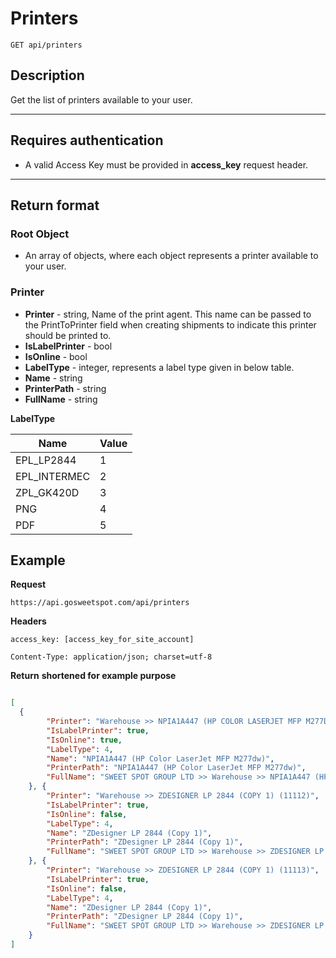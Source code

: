 # Printers

    GET api/printers

## Description
Get the list of printers available to your user.

***

## Requires authentication
* A valid Access Key must be provided in **access_key** request header.


***

## Return format
### Root Object
- An array of objects, where each object represents a printer available to your user.

### Printer
- **Printer** - string, Name of the print agent. This name can be passed to the PrintToPrinter field when creating shipments to indicate this printer should be printed to.
- **IsLabelPrinter** - bool
- **IsOnline** - bool
- **LabelType** - integer, represents a label type given in below table.
- **Name** - string
- **PrinterPath** - string
- **FullName** - string

**LabelType**

| Name | Value |
| ------ | ------ |
| EPL_LP2844 | 1 |
| EPL_INTERMEC | 2 |
| ZPL_GK420D | 3 |
| PNG | 4 |
| PDF | 5 |

## Example
**Request**

    https://api.gosweetspot.com/api/printers

**Headers**

    access_key: [access_key_for_site_account]
    
    Content-Type: application/json; charset=utf-8

**Return** __shortened for example purpose__
``` json

[
  {
		"Printer": "Warehouse >> NPIA1A447 (HP COLOR LASERJET MFP M277DW) (11111)",
		"IsLabelPrinter": true,
		"IsOnline": true,
		"LabelType": 4,
		"Name": "NPIA1A447 (HP Color LaserJet MFP M277dw)",
		"PrinterPath": "NPIA1A447 (HP Color LaserJet MFP M277dw)",
		"FullName": "SWEET SPOT GROUP LTD >> Warehouse >> NPIA1A447 (HP COLOR LASERJET MFP M277DW) (11111)"
	}, {
		"Printer": "Warehouse >> ZDESIGNER LP 2844 (COPY 1) (11112)",
		"IsLabelPrinter": true,
		"IsOnline": false,
		"LabelType": 4,
		"Name": "ZDesigner LP 2844 (Copy 1)",
		"PrinterPath": "ZDesigner LP 2844 (Copy 1)",
		"FullName": "SWEET SPOT GROUP LTD >> Warehouse >> ZDESIGNER LP 2844 (COPY 1) (11112)"
	}, {
		"Printer": "Warehouse >> ZDESIGNER LP 2844 (COPY 1) (11113)",
		"IsLabelPrinter": true,
		"IsOnline": false,
		"LabelType": 4,
		"Name": "ZDesigner LP 2844 (Copy 1)",
		"PrinterPath": "ZDesigner LP 2844 (Copy 1)",
		"FullName": "SWEET SPOT GROUP LTD >> Warehouse >> ZDESIGNER LP 2844 (COPY 1) (11113)"
	}
]


```
